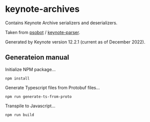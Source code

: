 # keynote-archives

Contains Keynote Archive serializers and deserializers.

Taken from  [psobot](https://github.com/psobot) / [keynote-parser](https://github.com/psobot/keynote-parser).

Generated by Keynote version 12.2.1 (current as of December 2022).

## Generateion manual

Initialize NPM package...

```
npm install
```

Generate Typescript files from Protobuf files...

```
npm run generate-ts-from-proto
```

Transpile to Javascript...

```
npm run build
```
